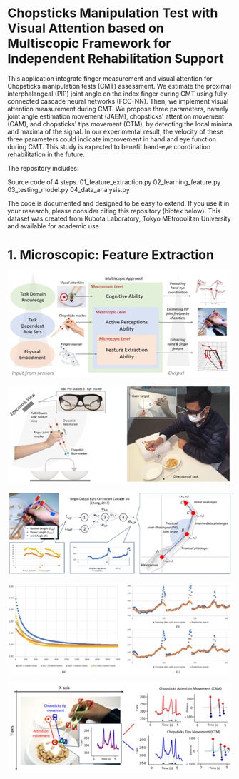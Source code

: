 # Chopsticks Manipulation Test with Visual Attention based on Multiscopic Framework for Independent Rehabilitation Support

This application integrate finger measurement and visual attention for Chopsticks manipulation tests (CMT) assessment. We estimate the proximal interphalangeal (PIP) joint angle on the index finger during CMT using fully-connected cascade neural networks (FCC-NN). Then, we implement visual attention measurement during CMT. We propose three parameters, namely joint angle estimation movement (JAEM), chopsticks' attention movement (CAM), and chopsticks' tips movement (CTM), by detecting the local minima and maxima of the signal. In our experimental result, the velocity of these three parameters could indicate improvement in hand and eye function during CMT. This study is expected to benefit hand-eye coordination rehabilitation in the future.

The repository includes:

Source code of 4 steps.
01_feature_extraction.py
02_learning_feature.py
03_testing_model.py
04_data_analysis.py

The code is documented and designed to be easy to extend. If you use it in your research, please consider citing this repository (bibtex below). This dataset was created from Kubota Laboratory, Tokyo MEtropolitan University and available for academic use. 

# 1. Microscopic: Feature Extraction

![alt text](https://github.com/anom-tmu/cmt-attention/blob/main/pic_multiscopic.jpg)



![alt text](https://github.com/anom-tmu/cmt-attention/blob/main/pic_installation.jpg)



![alt text](https://github.com/anom-tmu/cmt-attention/blob/main/pic_joint_angle_estimation.jpg)



![alt text](https://github.com/anom-tmu/cmt-attention/blob/main/pic_graph.jpg)



![alt text](https://github.com/anom-tmu/cmt-attention/blob/main/pic_eye_tracking.jpg)


